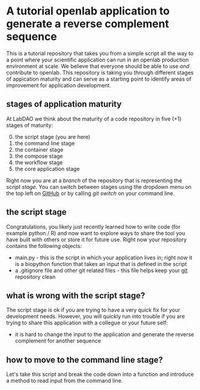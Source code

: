 # A tutorial openlab application to generate a reverse complement sequence
This is a tutorial repository that takes you from a simple script all the way to a point where your scientific application can run in an openlab production environment at scale. We believe that everyone should be able to use *and* contribute to openlab. This repository is taking you through different stages of appication maturity and can serve as a starting point to identify areas of improvement for application development. 

## stages of application maturity
At LabDAO we think about the maturity of a code repository in five (+1) stages of maturity: 

0. the script stage (you are here)
1. the command line stage
2. the container stage 
3. the compose stage
4. the workflow stage
5. the core application stage 

Right now you are at a *branch* of the repository that is representing the *script stage*. You can switch between stages using the dropdown menu on the top left on [GitHub](https://github.com/labdao/lab-reverse_complement) or by calling *git switch* on your command line.

## the script stage
Congratulations, you likely just recently learned how to write code (for example python / R) and now want to explore ways to share the tool you have built with others or store it for future use. Right now your repository contains the following objects: 
* main.py - this is the script in which your application lives in; right now it is a biopython function that takes an input that is defined in the script
* a .gitignore file and other git related files - this file helps keep your [git](https://lab.github.com/githubtraining/introduction-to-github) repository clean

## what is wrong with the script stage?
The script stage is ok if you are trying to have a very quick fix for your development needs. However, you will quickly run into trouble if you are trying to share this application with a collegue or your future self: 
* it is hard to change the input to the application and generate the reverse complement for another sequence

## how to move to the command line stage?
Let's take this script and break the code down into a function and introduce a method to read input from the command line.
